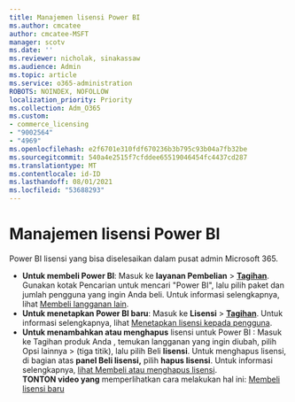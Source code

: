 ```yaml
---
title: Manajemen lisensi Power BI
ms.author: cmcatee
author: cmcatee-MSFT
manager: scotv
ms.date: ''
ms.reviewer: nicholak, sinakassaw
ms.audience: Admin
ms.topic: article
ms.service: o365-administration
ROBOTS: NOINDEX, NOFOLLOW
localization_priority: Priority
ms.collection: Adm_O365
ms.custom:
- commerce_licensing
- "9002564"
- "4969"
ms.openlocfilehash: e2f6701e310fdf670236b3b795c93b04a7fb32be
ms.sourcegitcommit: 540a4e2515f7cfddee65519046454fc4437cd287
ms.translationtype: MT
ms.contentlocale: id-ID
ms.lasthandoff: 08/01/2021
ms.locfileid: "53688293"
---
```

# <a name="power-bi-license-management"></a>Manajemen lisensi Power BI

Power BI lisensi yang bisa diselesaikan dalam pusat admin Microsoft 365.

- **Untuk membeli Power BI**: Masuk ke **layanan Pembelian** \> **[Tagihan](https://go.microsoft.com/fwlink/p/?linkid=868433)**. Gunakan kotak Pencarian untuk mencari "Power BI", lalu pilih paket dan jumlah pengguna yang ingin Anda beli. Untuk informasi selengkapnya, lihat [Membeli langganan lain](/microsoft-365/commerce/try-or-buy-microsoft-365#buy-a-different-subscription).
- **Untuk menetapkan Power BI baru**: Masuk ke **Lisensi**  >  **[Tagihan](https://go.microsoft.com/fwlink/p/?linkid=842264)**. Untuk informasi selengkapnya, lihat [Menetapkan lisensi kepada pengguna](/microsoft-365/admin/manage/assign-licenses-to-users).
- **Untuk menambahkan atau menghapus** lisensi untuk Power BI : Masuk ke Tagihan produk Anda , temukan langganan yang ingin diubah, pilih Opsi lainnya  >  **[](https://go.microsoft.com/fwlink/p/?linkid=842054)**(tiga titik), lalu pilih Beli **lisensi**.  Untuk menghapus lisensi, di bagian atas **panel Beli lisensi,** pilih **hapus lisensi**. Untuk informasi selengkapnya, [lihat Membeli atau menghapus lisensi](/microsoft-365/commerce/licenses/buy-licenses).\
**TONTON video yang** memperlihatkan cara melakukan hal ini: [Membeli lisensi baru](https://go.microsoft.com/fwlink/p/?linkid=2154857)